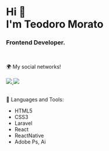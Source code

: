 <h1>Hi 👋 </br>
 I'm Teodoro Morato</h1>
<h3>Frontend Developer.</h3></br>


🌍 My social networks! </br></br>
<a href="https://www.linkedin.com/in/teodoro-morato-785ab5b5/"> <img src="https://img.shields.io/badge/linkedin-%230077B5.svg?&style=for-the-badge&logo=linkedin&logoColor=white" /> </a>
<a href="https://www.instagram.com/teodoro_morato/">  <img src = "https://img.shields.io/badge/instagram-%23E4405F.svg?&style=for-the-badge&logo=instagram&logoColor=white"> </a> </br></br>


🔧 Languages and Tools:
* HTML5
* CSS3
* Laravel
* React
* ReactNative
* Adobe Ps, Ai
